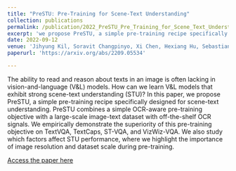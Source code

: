 ```yaml
---
title: "PreSTU: Pre-Training for Scene-Text Understanding"
collection: publications
permalink: /publication/2022_PreSTU_Pre_Training_for_Scene_Text_Understanding
excerpt: 'we propose PreSTU, a simple pre-training recipe specifically designed for scene-text understanding.'
date: 2022-09-12
venue: 'Jihyung Kil, Soravit Changpinyo, Xi Chen, Hexiang Hu, Sebastian Goodman, Wei-Lun Chao, Radu Soricut, arXiv:2209.05534'
paperurl: 'https://arxiv.org/abs/2209.05534'

---
```


The ability to read and reason about texts in an image is often lacking in vision-and-language (V&L) models. How can we learn V&L models that exhibit strong scene-text understanding (STU)? In this paper, we propose PreSTU, a simple pre-training recipe specifically designed for scene-text understanding. PreSTU combines a simple OCR-aware pre-training objective with a large-scale image-text dataset with off-the-shelf OCR signals. We empirically demonstrate the superiority of this pre-training objective on TextVQA, TextCaps, ST-VQA, and VizWiz-VQA. We also study which factors affect STU performance, where we highlight the importance of image resolution and dataset scale during pre-training.

[Access the paper here](https://arxiv.org/abs/2209.05534)

